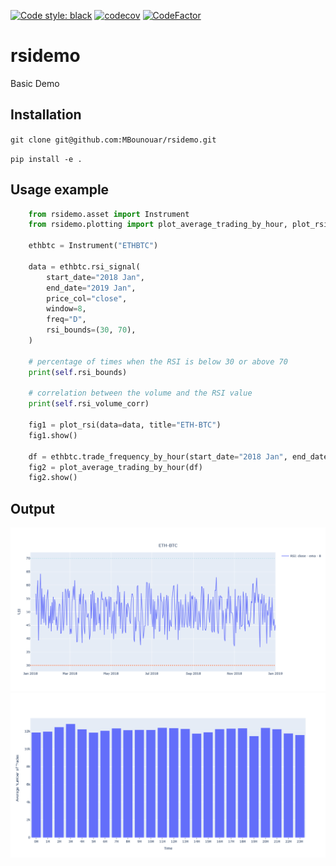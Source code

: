 [![Code style: black](https://img.shields.io/badge/code%20style-black-000000.svg)](https://github.com/psf/black)
[![codecov](https://codecov.io/github/MBounouar/rsidemo/branch/main/graph/badge.svg?token=1H51ZECQ7H)](https://codecov.io/github/MBounouar/rsidemo)
[![CodeFactor](https://www.codefactor.io/repository/github/mbounouar/rsidemo/badge)](https://www.codefactor.io/repository/github/mbounouar/rsidemo)

# rsidemo

Basic Demo

## Installation

`git clone git@github.com:MBounouar/rsidemo.git`

`pip install -e .`

## Usage example

```python
    from rsidemo.asset import Instrument
    from rsidemo.plotting import plot_average_trading_by_hour, plot_rsi

    ethbtc = Instrument("ETHBTC")

    data = ethbtc.rsi_signal(
        start_date="2018 Jan",
        end_date="2019 Jan",
        price_col="close",
        window=8,
        freq="D",
        rsi_bounds=(30, 70),
    )

    # percentage of times when the RSI is below 30 or above 70
    print(self.rsi_bounds)

    # correlation between the volume and the RSI value
    print(self.rsi_volume_corr)

    fig1 = plot_rsi(data=data, title="ETH-BTC")
    fig1.show()

    df = ethbtc.trade_frequency_by_hour(start_date="2018 Jan", end_date="2018 Mar")
    fig2 = plot_average_trading_by_hour(df)
    fig2.show()
```

## Output

![RSI Plot](https://github.com/MBounouar/rsidemo/blob/develop/docs/rsi_plot.png?raw=true "Rsi Plot")
![Trade Hist Plot](https://github.com/MBounouar/rsidemo/blob/develop/docs/trade_histo.png?raw=true "Trade Hist Plot")
